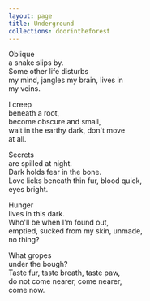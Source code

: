 ```yaml
---
layout: page
title: Underground
collections: doorintheforest
---
```

<p>Oblique<br>
a snake slips by.<br>
Some other life disturbs<br>
my mind, jangles my brain, lives in <br>
my veins.</p>
<p>I creep<br>
beneath a root,<br>
become obscure and small,<br>
wait in the earthy dark, don't move <br>
at all.</p>
<p>Secrets<br>
are spilled at night.<br>
Dark holds fear in the bone.<br>
Love licks beneath thin fur, blood quick, <br>
eyes bright.</p>
<p>Hunger<br>
lives in this dark.<br>
Who'll be when I'm found out,<br>
emptied, sucked from my skin, unmade, <br>
no thing?</p>
<p>What gropes<br>
under the bough?<br>
Taste fur, taste breath, taste paw, <br>
do not come nearer, come nearer, <br>
come now.
